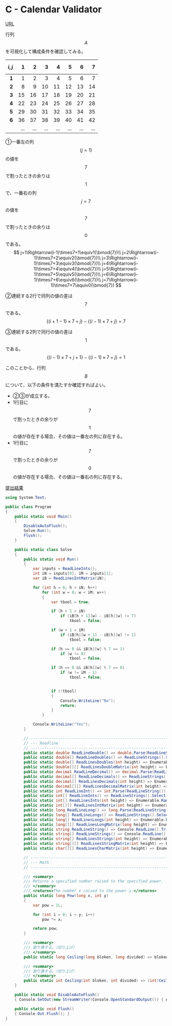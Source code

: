# C - Calendar Validator

[URL](https://atcoder.jp/contests/abc225/tasks/abc225_c)

行列 $$A$$ を可視化して構成条件を確認してみる。

| $$i,j$$ |1|2|3|4|5|6|7|
|-:|-:|-:|-:|-:|-:|-:|-:|
|**1**|1|2|3|4|5|6|7|
|**2**|8|9|10|11|12|13|14|
|**3**|15|16|17|18|19|20|21|
|**4**|22|23|24|25|26|27|28|
|**5**|29|30|31|32|33|34|35|
|**6**|36|37|38|39|40|41|42|
||...|...|...|...|...|...|...|

①一番左の列 $$(j=1)$$ の値を $$7$$ で割ったときの余りは $$1$$ で、一番右の列 $$j=7$$ の値を $$7$$ で割ったときの余りは $$0$$ である。
$$
j=1\Rightarrow(i-1)\times7+1\equiv1(\bmod{7})\\
j=2\Rightarrow(i-1)\times7+2\equiv2(\bmod{7})\\
j=3\Rightarrow(i-1)\times7+3\equiv3(\bmod{7})\\
j=4\Rightarrow(i-1)\times7+4\equiv4(\bmod{7})\\
j=5\Rightarrow(i-1)\times7+5\equiv5(\bmod{7})\\
j=6\Rightarrow(i-1)\times7+6\equiv6(\bmod{7})\\
j=7\Rightarrow(i-1)\times7+7\equiv0(\bmod{7})
$$

②連続する2行で同列の値の差は $$7$$ である。
$$
\{(i+1−1)×7+j\}-\{(i-1)×7+j\}=7
$$

③連続する2列で同行の値の差は $$1$$ である。
$$
\{(i−1)×7+j+1\}-\{(i-1)×7+j\}=1
$$

このことから、行列 $$B$$ について、以下の条件を満たすか確認すればよい。

- ②③が成立する。
- 1行目に $$7$$ で割ったときの余りが $$1$$ の値が存在する場合、その値は一番左の列に存在する。
- 1行目に $$7$$ で割ったときの余りが $$0$$ の値が存在する場合、その値は一番右の列に存在する。

[提出結果](https://atcoder.jp/contests/abc225/submissions/52233240)

```csharp title="C#"
using System.Text;

public class Program
{
    public static void Main()
    {
        DisableAutoFlush();
        Solve.Run();
        Flush();
    }

    public static class Solve
    {
        public static void Run()
        {
            var inputs = ReadLineInts();
            int iN = inputs[0], iM = inputs[1];
            var iB = ReadLinesIntMatrix(iN);

            for (int h = 0; h < iN; h++)
                for (int w = 0; w < iM; w++)
                {
                    var tbool = true;

                    if (h + 1 < iN)
                        if (iB[h + 1][w] - iB[h][w] != 7)
                            tbool = false;

                    if (w + 1 < iM)
                        if (iB[h][w + 1] - iB[h][w] != 1)
                            tbool = false;

                    if (h == 0 && iB[h][w] % 7 == 1)
                        if (w != 0)
                            tbool = false;

                    if (h == 0 && iB[h][w] % 7 == 0)
                        if (w != iM - 1)
                            tbool = false;


                    if (!tbool)
                    {
                        Console.WriteLine("No");
                        return;
                    }
                }

            Console.WriteLine("Yes");
        }

        // ----------------------------------------------------------------------------------------------------
        // --- Readline
        // ----------------------------------------------------------------------------------------------------
        public static double ReadLineDouble() => double.Parse(ReadLineString());
        public static double[] ReadLineDoubles() => ReadLineStrings().Select(double.Parse).ToArray();
        public static double[] ReadLinesDoubles(int height) => Enumerable.Range(0, height).Select(_ => ReadLineDouble()).ToArray();
        public static double[][] ReadLinesDoubleMatrix(int height) => Enumerable.Range(0, height).Select(_ => ReadLineDoubles()).ToArray();
        public static decimal ReadLineDecimal() => decimal.Parse(ReadLineString());
        public static decimal[] ReadLineDecimals() => ReadLineStrings().Select(decimal.Parse).ToArray();
        public static decimal[] ReadLinesDecimals(int height) => Enumerable.Range(0, height).Select(_ => ReadLineDecimal()).ToArray();
        public static decimal[][] ReadLinesDecimalMatrix(int height) => Enumerable.Range(0, height).Select(_ => ReadLineDecimals()).ToArray();
        public static int ReadLineInt() => int.Parse(ReadLineString());
        public static int[] ReadLineInts() => ReadLineStrings().Select(int.Parse).ToArray();
        public static int[] ReadLinesInts(int height) => Enumerable.Range(0, height).Select(_ => ReadLineInt()).ToArray();
        public static int[][] ReadLinesIntMatrix(int height) => Enumerable.Range(0, height).Select(_ => ReadLineInts()).ToArray();
        public static long ReadLineLong() => long.Parse(ReadLineString());
        public static long[] ReadLineLongs() => ReadLineStrings().Select(long.Parse).ToArray();
        public static long[] ReadLinesLongs(int height) => Enumerable.Range(0, height).Select(_ => ReadLineLong()).ToArray();
        public static long[][] ReadLinesLongMatrix(long height) => Enumerable.Range(0, (int)height).Select(_ => ReadLineLongs()).ToArray();
        public static string ReadLineString() => Console.ReadLine().TrimStart().TrimEnd();
        public static string[] ReadLineStrings() => Console.ReadLine().TrimStart().TrimEnd().Split();
        public static string[] ReadLinesStrings(int height) => Enumerable.Range(0, height).Select(_ => ReadLineString()).ToArray();
        public static string[][] ReadLinesStringMatrix(int height) => Enumerable.Range(0, height).Select(_ => ReadLineStrings()).ToArray();
        public static char[][] ReadLinesCharMatrix(int height) => Enumerable.Range(0, height).Select(_ => ReadLineString().ToCharArray()).ToArray();

        // ----------------------------------------------------------------------------------------------------
        // --- Math
        // ----------------------------------------------------------------------------------------------------

        /// <summary>
        /// Returns a specified number raised to the specified power.
        /// </summary>
        /// <returns>The number x raised to the power y.</returns>
        public static long Pow(long x, int y)
        {
            var pow = 1L;

            for (int i = 0; i < y; i++)
                pow *= x;

            return pow;
        }

        /// <summary>
        /// 割り算する。（切り上げ）
        /// </summary>
        public static long Ceiling(long bloken, long divided) => bloken % divided == 0L ? bloken / divided : bloken / divided + 1L;

        /// <summary>
        /// 割り算する。（切り上げ）
        /// </summary>
        public static int Ceiling(int bloken, int divided) => (int)Ceiling((long)bloken, divided);
    }

    public static void DisableAutoFlush()
    { Console.SetOut(new StreamWriter(Console.OpenStandardOutput()) { AutoFlush = false }); }

    public static void Flush()
    { Console.Out.Flush(); }
}
```
